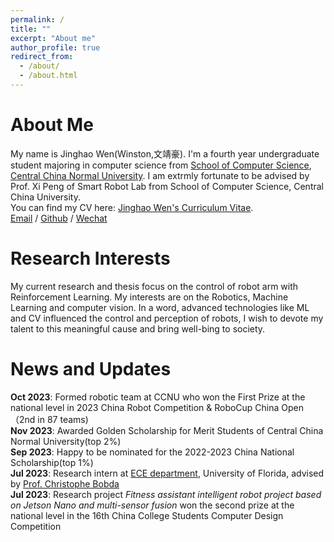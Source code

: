 ```yaml
---
permalink: /
title: ""
excerpt: "About me"
author_profile: true
redirect_from: 
  - /about/
  - /about.html
---
```


About Me
======
My name is Jinghao Wen(Winston,文靖豪). I'm a fourth year undergraduate student majoring in computer science from [School of Computer Science](https://cs.ccnu.edu.cn/), [Central China Normal University](https://www.ccnu.edu.cn/). I am extrmly fortunate to be advised by Prof. Xi Peng of Smart Robot Lab from School of Computer Science, Central China University. <br/>
You can find my CV here: [Jinghao Wen's Curriculum Vitae](../assets/Curriculum_Vitae.pdf). <br/>
[Email](jinghao.wen@outlook.com) / [Github](https://github.com/jinghaowen27) / [Wechat](../images/d3f807b0bebb9ecd229eb8df1f7561b.jpg)

Research Interests
======
My current research and thesis focus on the control of robot arm with Reinforcement Learning. My interests are on the Robotics, Machine Learning and computer vision. In a word, advanced technologies like ML and CV influenced the control and perception of robots, I wish to devote my talent to this meaningful cause and bring well-bing to society.

News and Updates
==
__Oct 2023__: Formed robotic team at CCNU who won the First Prize at the national level in 2023 China Robot Competition & RoboCup China Open （2nd in 87 teams)\
__Nov 2023__: Awarded Golden Scholarship for Merit Students of Central China Normal University(top 2%)\
__Sep 2023__: Happy to be nominated for the 2022-2023 China National Scholarship(top 1%)\
__Jul 2023__: Research intern at [ECE department](https://www.ece.ufl.edu/), University of Florida, advised by [Prof. Christophe Bobda](https://www.ece.ufl.edu/people/faculty/christophe-bobda/)\
__Jul 2023__: Research project *Fitness assistant intelligent robot project based on Jetson Nano and multi-sensor fusion* won the second prize at the national level in the 16th China College Students Computer Design Competition
